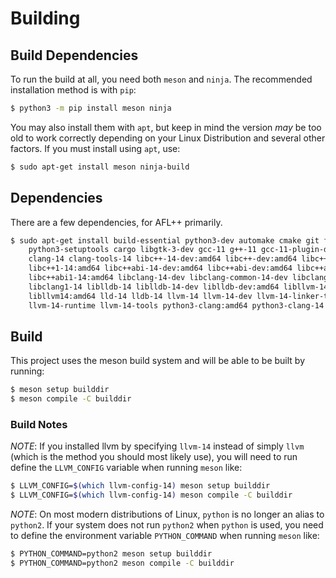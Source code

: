 # Building

## Build Dependencies

To run the build at all, you need both `meson` and `ninja`. The recommended installation
method is with `pip`:

```sh
$ python3 -m pip install meson ninja
```

You may also install them with `apt`, but keep in mind the version *may* be too old to
work correctly depending on your Linux Distribution and several other factors. If you
must install using `apt`, use:

```sh
$ sudo apt-get install meson ninja-build
```

## Dependencies

There are a few dependencies, for AFL++ primarily.

```sh
$ sudo apt-get install build-essential python3-dev automake cmake git flex bison libglib2.0-dev libpixman-1-dev \
    python3-setuptools cargo libgtk-3-dev gcc-11 g++-11 gcc-11-plugin-dev libstdc++-11-dev \
    clang-14 clang-tools-14 libc++-14-dev:amd64 libc++-dev:amd64 libc++1:amd64 \
    libc++1-14:amd64 libc++abi-14-dev:amd64 libc++abi-dev:amd64 libc++abi1:amd64 \
    libc++abi1-14:amd64 libclang-14-dev libclang-common-14-dev libclang-cpp14 \
    libclang1-14 liblldb-14 liblldb-14-dev liblldb-dev:amd64 libllvm-14-ocaml-dev \
    libllvm14:amd64 lld-14 lldb-14 llvm-14 llvm-14-dev llvm-14-linker-tools \
    llvm-14-runtime llvm-14-tools python3-clang:amd64 python3-clang-14 python3-lldb-14
```

## Build

This project uses the meson build system and will be able to be built by running:

```sh
$ meson setup builddir
$ meson compile -C builddir
```

### Build Notes

*NOTE*: If you installed llvm by specifying `llvm-14` instead of simply `llvm` (which
is the method you should most likely use), you will need to run define the 
`LLVM_CONFIG` variable when running `meson` like:

```sh
$ LLVM_CONFIG=$(which llvm-config-14) meson setup builddir
$ LLVM_CONFIG=$(which llvm-config-14) meson compile -C builddir
```

*NOTE*: On most modern distributions of Linux, `python` is no longer an alias to 
`python2`. If your system does not run `python2` when `python` is used, you need to
define the environment variable `PYTHON_COMMAND` when running `meson` like:


```sh
$ PYTHON_COMMAND=python2 meson setup builddir
$ PYTHON_COMMAND=python2 meson compile -C builddir

```
